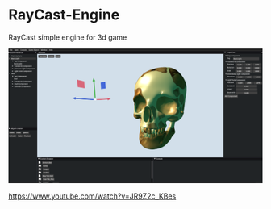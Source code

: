 # RayCast-Engine
RayCast simple engine for 3d game

![alt text](https://github.com/SemyonDyachenko/RayCast-Engine/blob/master/engine2.png?raw=true)

https://www.youtube.com/watch?v=JR9Z2c_KBes
